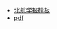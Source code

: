 - [北航学报模板](https://github.com/Htallone/JBUAA)
- [pdf](https://github.com/soeis/thesis/blob/master/main.pdf)